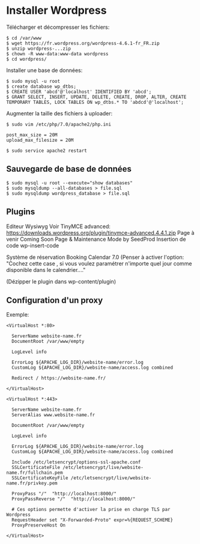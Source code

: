 # Installer Wordpress

Télécharger et décompresser les fichiers:

	$ cd /var/www
	$ wget https://fr.wordpress.org/wordpress-4.6.1-fr_FR.zip     
	$ unzip wordpress-...zip
	$ chown -R www-data:www-data wordpress
	$ cd wordpress/

Installer une base de données:	

	$ sudo mysql -u root
	$ create database wp_dtbs;
	$ CREATE USER 'abcd'@'localhost' IDENTIFIED BY 'abcd';  
	$ GRANT SELECT, INSERT, UPDATE, DELETE, CREATE, DROP, ALTER, CREATE TEMPORARY TABLES, LOCK TABLES ON wp_dtbs.* TO 'abdcd'@'localhost';

Augmenter la taille des fichiers à uploader:

	$ sudo vim /etc/php/7.0/apache2/php.ini
	
	post_max_size = 20M
	upload_max_filesize = 20M

	$ sudo service apache2 restart
 

## Sauvegarde de base de données

	$ sudo mysql -u root --execute="show databases" 
	$ sudo mysqldump --all-databases > file.sql
	$ sudo mysqldump wordpress_database > file.sql 
	

## Plugins

Editeur Wysiwyg 	Voir TinyMCE advanced: https://downloads.wordpress.org/plugin/tinymce-advanced.4.4.1.zip
Page à venir		Coming Soon Page & Maintenance Mode by SeedProd 
Insertion de code	wp-insert-code

Système de réservation	Booking Calendar 7.0
			(Penser à activer l'option: "Cochez cette case , si vous voulez paramétrer n'importe quel jour comme disponible dans le calendrier...."

(Dézipper le plugin dans wp-content/plugin)


## Configuration d'un proxy

Exemple:

	<VirtualHost *:80>

	  ServerName website-name.fr
	  DocumentRoot /var/www/empty

	  LogLevel info

	  ErrorLog ${APACHE_LOG_DIR}/website-name/error.log
	  CustomLog ${APACHE_LOG_DIR}/website-name/access.log combined

	  Redirect / https://website-name.fr/

	</VirtualHost>

	<VirtualHost *:443>

	  ServerName website-name.fr
	  ServerAlias www.website-name.fr

	  DocumentRoot /var/www/empty

	  LogLevel info

	  ErrorLog ${APACHE_LOG_DIR}/website-name/error.log
	  CustomLog ${APACHE_LOG_DIR}/website-name/access.log combined

	  Include /etc/letsencrypt/options-ssl-apache.conf
	  SSLCertificateFile /etc/letsencrypt/live/website-name.fr/fullchain.pem
	  SSLCertificateKeyFile /etc/letsencrypt/live/website-name.fr/privkey.pem

	  ProxyPass "/"  "http://localhost:8000/"
	  ProxyPassReverse "/"  "http://localhost:8000/"
	  
	  # Ces options permette d'activer la prise en charge TLS par Wordpress
	  RequestHeader set "X-Forwarded-Proto" expr=%{REQUEST_SCHEME}
	  ProxyPreserveHost On

	</VirtualHost>



